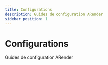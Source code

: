 ```yaml
---
title: Configurations
description: Guides de configuration ARender
sidebar_position: 1
---
```


# Configurations

Guides de configuration ARender